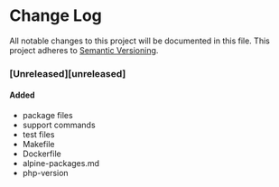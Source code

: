 # Change Log
All notable changes to this project will be documented in this file.
This project adheres to [Semantic Versioning](http://semver.org/).

### [Unreleased][unreleased]

#### Added
- package files
- support commands
- test files
- Makefile
- Dockerfile
- alpine-packages.md
- php-version
